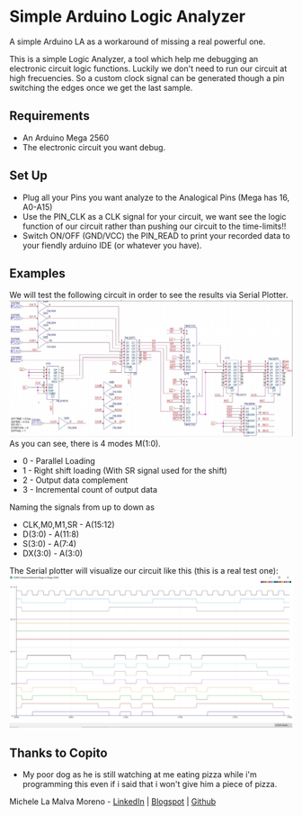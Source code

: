 # Simple Arduino Logic Analyzer
A simple Arduino LA as a workaround of missing a real powerful one.

This is a simple Logic Analyzer, a tool which help me debugging an electronic circuit logic functions.
Luckily we don't need to run our circuit at high frecuencies. So a custom clock signal can be generated though a pin switching the edges once we get the last sample.

## Requirements
* An Arduino Mega 2560
* The electronic circuit you want debug.

## Set Up
* Plug all your Pins you want analyze to the Analogical Pins (Mega has 16, A0-A15)
* Use the PIN_CLK as a CLK signal for your circuit, we want see the logic function of our circuit rather than pushing our circuit to the time-limits!!
* Switch ON/OFF (GND/VCC) the PIN_READ to print your recorded data to your fiendly arduino IDE (or whatever you have).

## Examples
We will test the following circuit in order to see the results via Serial Plotter.
![](https://github.com/Mickyleitor/SimpleArduinoLA/blob/master/Docs/TestCircuit.JPG)
As you can see, there is 4 modes M(1:0).
* 0 - Parallel Loading
* 1 - Right shift loading (With SR signal used for the shift)
* 2 - Output data complement
* 3 - Incremental count of output data

Naming the signals from up to down as 
* CLK,M0,M1,SR - A(15:12)
* D(3:0) - A(11:8)
* S(3:0) - A(7:4)
* DX(3:0) - A(3:0)

The Serial plotter will visualize our circuit like this (this is a real test one):
![](https://github.com/Mickyleitor/SimpleArduinoLA/blob/master/Docs/LogicAnalyzer.JPG)

## Thanks to Copito
* My poor dog as he is still watching at me eating pizza while i'm programming this even if i said that i won't give him a piece of pizza.

Michele La Malva Moreno - [LinkedIn](https://www.linkedin.com/in/michele-la-malva-moreno/) | [Blogspot](https://mickysim.blogspot.com/) | [Github](https://github.com/Mickyleitor)

